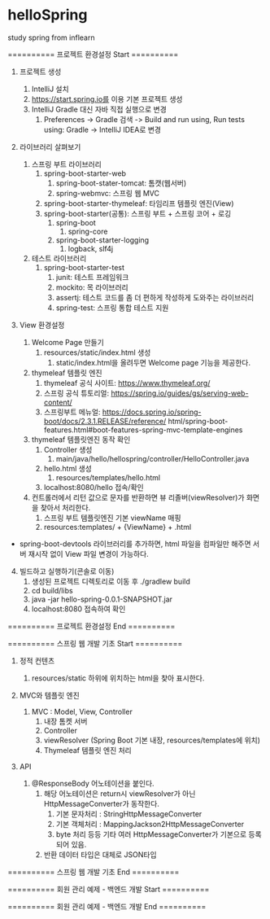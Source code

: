 # helloSpring
study spring from inflearn

========== 프로젝트 환경설정 Start ==========

1. 프로젝트 생성
   1. IntelliJ 설치
   2. https://start.spring.io를 이용 기본 프로젝트 생성
   3. IntelliJ Gradle 대신 자바 직접 실행으로 변경
      1. Preferences -> Gradle 검색 -> Build and run using, Run tests using: Gradle -> IntelliJ IDEA로 변경

2. 라이브러리 살펴보기
   1. 스프링 부트 라이브러리
      1. spring-boot-starter-web
         1. spring-boot-stater-tomcat: 톰캣(웹서버)
         2. spring-webmvc: 스프링 웹 MVC
      2. spring-boot-starter-thymeleaf: 타임리프 템플릿 엔진(View)
      3. spring-boot-starter(공통): 스프링 부트 + 스프링 코어 + 로깅
         1. spring-boot
            1. spring-core
         2. spring-boot-starter-logging
            1. logback, slf4j
   2. 테스트 라이브러리
      1. spring-boot-starter-test
         1. junit: 테스트 프레임워크
         2. mockito: 목 라이브러리
         3. assertj: 테스트 코드를 좀 더 편하게 작성하게 도와주는 라이브러리
         4. spring-test: 스프링 통합 테스트 지원

3. View 환경설정
   1. Welcome Page 만들기
      1. resources/static/index.html 생성
         1. static/index.html을 올려두면 Welcome page 기능을 제공한다.
   2. thymeleaf 템플릿 엔진
      1. thymeleaf 공식 사이트: https://www.thymeleaf.org/
      2. 스프링 공식 튜토리얼: https://spring.io/guides/gs/serving-web-content/
      3. 스프링부트 메뉴얼: https://docs.spring.io/spring-boot/docs/2.3.1.RELEASE/reference/ html/spring-boot-features.html#boot-features-spring-mvc-template-engines
   3. thymeleaf 템플릿엔진 동작 확인
      1. Controller 생성
         1. main/java/hello/hellospring/controller/HelloController.java
      2. hello.html 생성
         1. resources/templates/hello.html
      3. localhost:8080/hello 접속/확인
   4. 컨트롤러에서 리턴 값으로 문자를 반환하면 뷰 리졸버(viewResolver)가 화면을 찾아서 처리한다.
      1. 스프링 부트 템플릿엔진 기본 viewName 매핑
      2. resources:templates/ + {ViewName} + .html
* spring-boot-devtools 라이브러리를 추가하면, html 파일을 컴파일만 해주면 서버 재시작 없이 View 파일 변경이 가능하다.

4. 빌드하고 실행하기(콘솔로 이동)
   1. 생성된 프로젝트 디렉토리로 이동 후 ./gradlew build
   2. cd build/libs
   3. java -jar hello-spring-0.0.1-SNAPSHOT.jar
   4. localhost:8080 접속하여 확인

========== 프로젝트 환경설정 End ==========

========== 스프링 웹 개발 기초 Start ==========

1. 정적 컨텐츠
   1. resources/static 하위에 위치하는 html을 찾아 표시한다.

2. MVC와 템플릿 엔진
   1. MVC : Model, View, Controller
      1. 내장 톰켓 서버 
      2. Controller 
      3. viewResolver (Spring Boot 기본 내장, resources/templates에 위치)
      4. Thymeleaf 템플릿 엔진 처리

3. API
   1. @ResponseBody 어노테이션을 붙인다.
      1. 해당 어노테이션은 return시 viewResolver가 아닌 HttpMessageConverter가 동작한다.
         1. 기본 문자처리 : StringHttpMessageConverter
         2. 기본 객체처리 : MappingJackson2HttpMessageConverter
         3. byte 처리 등등 기타 여러 HttpMessageConverter가 기본으로 등록되어 있음.
      2. 반환 데이터 타입은 대체로 JSON타입

========== 스프링 웹 개발 기초 End ==========

========== 회원 관리 예제 - 백엔드 개발 Start ==========

========== 회원 관리 예제 - 백엔드 개발 End ==========